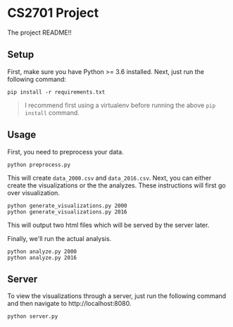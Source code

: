 # CS2701 Project
The project README!!

## Setup
First, make sure you have Python >= 3.6 installed. Next, just run the following command:

```
pip install -r requirements.txt
```
> I recommend first using a virtualenv before running the above `pip install` command.

## Usage
First, you need to preprocess your data.
```
python preprocess.py
```

This will create `data_2000.csv` and `data_2016.csv`. Next, you can either create the visualizations or the the analyzes. These instructions will first go over visualization.
```
python generate_visualizations.py 2000
python generate_visualizations.py 2016
```

This will output two html files which will be served by the server later.

Finally, we'll run the actual analysis.
```
python analyze.py 2000
python analyze.py 2016
```

## Server
To view the visualizations through a server, just run the following command and then navigate to http://localhost:8080.
```
python server.py
```
